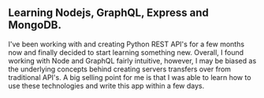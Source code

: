 ## Learning Nodejs, GraphQL, Express and MongoDB.

I've been working with and creating Python REST API's for a few months now and finally decided to start learning
something new. Overall, I found working with Node and GraphQL fairly intuitive, however, I may be biased as the 
underlying concepts behind creating servers transfers over from traditional API's. A big selling point for me is that I was able to learn how to use these technologies and write this app within a few days.
